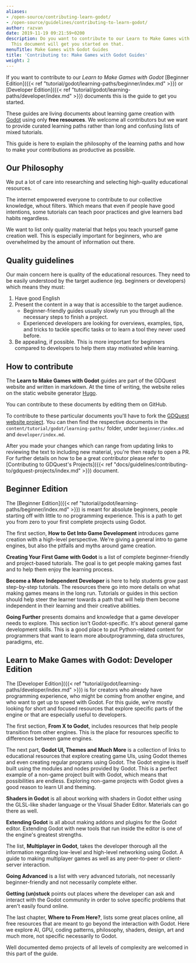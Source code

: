 ```yaml
---
aliases:
- /open-source/contributing-learn-godot/
- /open-source/guidelines/contributing-to-learn-godot/
author: razvan
date: 2019-11-19 09:21:59+0200
description: Do you want to contribute to our Learn to Make Games with Godot guides?
  This document will get you started on that.
menuTitle: Make Games with Godot Guides
title: 'Contributing to: Make Games with Godot Guides'
weight: 2
---
```


If you want to contribute to our _Learn to Make Games with Godot_ [Beginner Edition]({{< ref "tutorial/godot/learning-paths/beginner/index.md" >}}) or [Developer Edition]({{< ref "tutorial/godot/learning-paths/developer/index.md" >}}) documents this is the guide to get you started.

These guides are living documents about learning game creation with [Godot](//godotengine.org/) using only **free resources**.
We welcome all contributors but we want to provide curated learning paths rather than long and confusing lists of mixed tutorials.

This guide is here to explain the philosophy of the learning paths and how to make your contributions as productive as possible.

## Our Philosophy

We put a lot of care into researching and selecting high-quality educational resources.

The internet empowered everyone to contribute to our collective knowledge, whout filters. Which means that even if people have good intentions, some tutorials can teach poor practices and give learners bad habits regardless.

We want to list only quality material that helps you teach yourself game creation well. This is especially important for beginners, who are overwhelmed by the amount of information out there.

## Quality guidelines

Our main concern here is quality of the educational resources. They need to be easily understood by the target audience (eg. beginners or developers) which means they must:

1. Have good English
1. Present the content in a way that is accessible to the target audience.
   - Beginner-friendly guides usually slowly run you through all the necessary steps to finish a project.
   - Experienced developers are looking for overviews, examples, tips, and tricks to tackle specific tasks or to learn a tool they never used before.
1. Be appealing, if possible. This is more important for beginners compared to developers to help them stay motivated while learning.

## How to contribute

The **Learn to Make Games with Godot** guides are part of the GDQuest website and written in markdown. At the time of writing, the website relies on the static website generator [Hugo](//gohugo.io/).

You can contribute to these documents by editing them on GitHub.

To contribute to these particular documents you'll have to fork the [GDQuest website project](//github.com/GDQuest/GDQuest-website). You can then find the respective documents in the `content/tutorial/godot/learning-paths/` folder, under `beginner/index.md` and `developer/index.md`.

After you made your changes which can range from updating links to reviewing the text to including new material, you're then ready to open a PR. For further details on how to be a great contributor please refer to [Contributing to GDQuest's Projects]({{< ref "docs/guidelines/contributing-to/gdquest-projects/index.md" >}}) document.

## Beginner Edition

The [Beginner Edition]({{< ref "tutorial/godot/learning-paths/beginner/index.md" >}}) is meant for absolute beginners, people starting off with little to no programming experience. This is a path to get you from zero to your first complete projects using Godot.

The first section, **How to Get Into Game Development** introduces game creation with a high-level perspective. We're giving a general intro to game engines, but also the pitfalls and myths around game creation.

**Creating Your First Game with Godot** is a list of complete beginner-friendly and project-based tutorials. The goal is to get people making games fast and to help them enjoy the learning process.

**Become a More Independent Developer** is here to help students grow past step-by-step tutorials. The resources there go into more details on what making games means in the long run. Tutorials or guides in this section should help steer the learner towards a path that will help them become independent in their learning and their creative abilities.

**Going Further** presents domains and knowledge that a game developer needs to explore. This section isn't Godot-specific. It's about general game development skills. This is a good place to put Python-related content for programmers that want to learn more aboutprogramming, data structures, paradigms, etc.

## Learn to Make Games with Godot: Developer Edition

The [Developer Edition]({{< ref "tutorial/godot/learning-paths/developer/index.md" >}}) is for creators who already have programming experience, who might be coming from another engine, and who want to get up to speed with Godot. For this guide, we're mostly looking for short and focused resources that explore specific parts of the engine or that are especially useful to developers.

The first section, **From X to Godot**, includes resources that help people transition from other engines. This is the place for resources specific to differences between game engines.

The next part, **Godot UI, Themes and Much More** is a collection of links to educational resources that explore creating game UIs, using Godot themes and even creating regular programs using Godot. The Godot engine is itself built using the modules and nodes provided by Godot. This is a perfect example of a non-game project built with Godot, which means that possibilities are endless. Exploring non-game projects with Godot gives a good reason to learn UI and theming.

**Shaders in Godot** is all about working with shaders in Godot either using the GLSL-like shader language or the Visual Shader Editor. Materials can go there as well.

**Extending Godot** is all about making addons and plugins for the Godot editor. Extending Godot with new tools that run inside the editor is one of the engine's greatest strengths.

The list, **Multiplayer in Godot**, takes the developer thorough all the information regarding low-level and high-level networking using Godot. A guide to making multiplayer games as well as any peer-to-peer or client-server interaction.

**Going Advanced** is a list with very advanced tutorials, not necessarily beginner-friendly and not necessarily complete either.

**Getting (un)stuck** points out places where the developer can ask and interact with the Godot community in order to solve specific problems that aren't easily found online.

The last chapter, **Where to From Here?**, lists some great places online, all free resources that are meant to go beyond the interaction with Godot. Here we explore AI, GPU, coding patterns, philosophy, shaders, design, art and much more, not specific necessarily to Godot.

Well documented demo projects of all levels of complexity are welcomed in this part of the guide.
